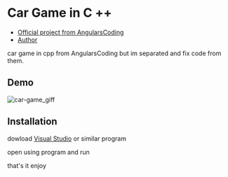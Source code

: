 
# Car Game in C ++




 - [Official project from AngularsCoding](https://github.com/AngularsCoding/Car-Game)
 - [Author](https://github.com/DBOYttt)

car game in cpp from AngularsCoding but im separated and fix code from them.


## Demo

![car-game_giff](https://user-images.githubusercontent.com/65898012/189211077-69bf3133-114e-4b40-a399-599c60886b1c.gif)


## Installation

dowload [Visual Studio](https://visualstudio.microsoft.com/vs/) or similar program

open using program and run 

that's it enjoy
